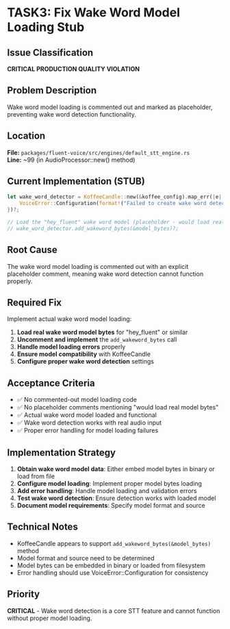 # TASK3: Fix Wake Word Model Loading Stub

## Issue Classification
**CRITICAL PRODUCTION QUALITY VIOLATION**

## Problem Description
Wake word model loading is commented out and marked as placeholder, preventing wake word detection functionality.

## Location
**File:** `packages/fluent-voice/src/engines/default_stt_engine.rs`  
**Line:** ~99 (in AudioProcessor::new() method)

## Current Implementation (STUB)
```rust
let wake_word_detector = KoffeeCandle::new(&koffee_config).map_err(|e| {
    VoiceError::Configuration(format!("Failed to create wake word detector: {}", e))
})?;

// Load the "hey_fluent" wake word model (placeholder - would load real model bytes)
// wake_word_detector.add_wakeword_bytes(&model_bytes)?;
```

## Root Cause
The wake word model loading is commented out with an explicit placeholder comment, meaning wake word detection cannot function properly.

## Required Fix
Implement actual wake word model loading:

1. **Load real wake word model bytes** for "hey_fluent" or similar
2. **Uncomment and implement** the `add_wakeword_bytes` call
3. **Handle model loading errors** properly
4. **Ensure model compatibility** with KoffeeCandle
5. **Configure proper wake word detection** settings

## Acceptance Criteria
- ✅ No commented-out model loading code
- ✅ No placeholder comments mentioning "would load real model bytes"
- ✅ Actual wake word model loaded and functional
- ✅ Wake word detection works with real audio input
- ✅ Proper error handling for model loading failures

## Implementation Strategy
1. **Obtain wake word model data**: Either embed model bytes in binary or load from file
2. **Configure model loading**: Implement proper model bytes loading
3. **Add error handling**: Handle model loading and validation errors
4. **Test wake word detection**: Ensure detection works with loaded model
5. **Document model requirements**: Specify model format and source

## Technical Notes
- KoffeeCandle appears to support `add_wakeword_bytes(&model_bytes)` method
- Model format and source need to be determined
- Model bytes can be embedded in binary or loaded from filesystem
- Error handling should use VoiceError::Configuration for consistency

## Priority
**CRITICAL** - Wake word detection is a core STT feature and cannot function without proper model loading.